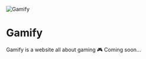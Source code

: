 ﻿![Gamify](https://lh3.googleusercontent.com/pw/AM-JKLXG9jm4ZgMm6cPUP1FA94jyz91KC11b8pvhFqUshAT-lPxapdRYyrghbmU_49S03lUrbvL8fTitu6-hEBn6J16TeHZ_VUcW43ybHcZ0FdPLU9SP3TNl7up4vxf3G6NTAxoz6KA5FyTS5SofLd7VSXw=w1634-h919-no?authuser=0)

# Gamify
Gamify is a website all about gaming 🎮
Coming soon...
